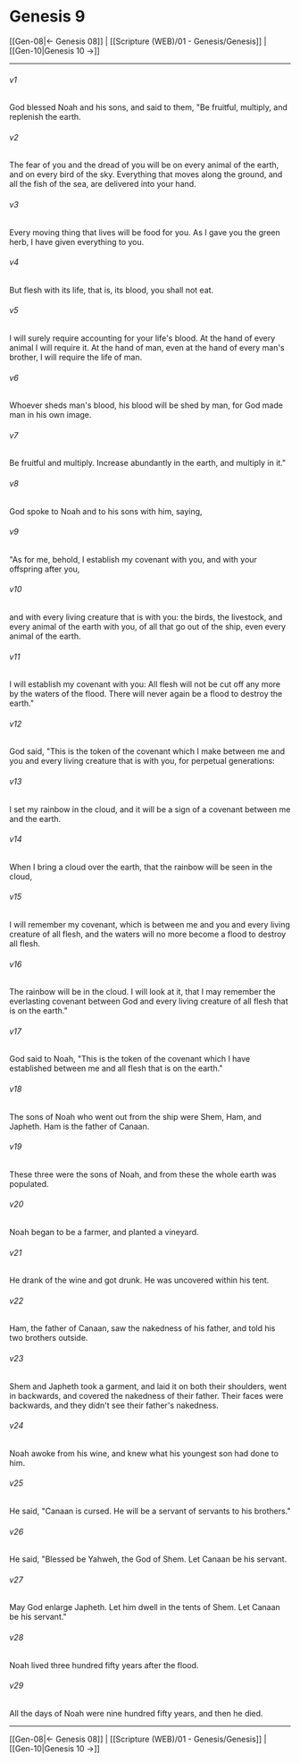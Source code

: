 # Genesis 9

[[Gen-08|← Genesis 08]] | [[Scripture (WEB)/01 - Genesis/Genesis]] | [[Gen-10|Genesis 10 →]]
***



###### v1 
God blessed Noah and his sons, and said to them, "Be fruitful, multiply, and replenish the earth. 

###### v2 
The fear of you and the dread of you will be on every animal of the earth, and on every bird of the sky. Everything that moves along the ground, and all the fish of the sea, are delivered into your hand. 

###### v3 
Every moving thing that lives will be food for you. As I gave you the green herb, I have given everything to you. 

###### v4 
But flesh with its life, that is, its blood, you shall not eat. 

###### v5 
I will surely require accounting for your life's blood. At the hand of every animal I will require it. At the hand of man, even at the hand of every man's brother, I will require the life of man. 

###### v6 
Whoever sheds man's blood, his blood will be shed by man, for God made man in his own image. 

###### v7 
Be fruitful and multiply. Increase abundantly in the earth, and multiply in it." 

###### v8 
God spoke to Noah and to his sons with him, saying, 

###### v9 
"As for me, behold, I establish my covenant with you, and with your offspring after you, 

###### v10 
and with every living creature that is with you: the birds, the livestock, and every animal of the earth with you, of all that go out of the ship, even every animal of the earth. 

###### v11 
I will establish my covenant with you: All flesh will not be cut off any more by the waters of the flood. There will never again be a flood to destroy the earth." 

###### v12 
God said, "This is the token of the covenant which I make between me and you and every living creature that is with you, for perpetual generations: 

###### v13 
I set my rainbow in the cloud, and it will be a sign of a covenant between me and the earth. 

###### v14 
When I bring a cloud over the earth, that the rainbow will be seen in the cloud, 

###### v15 
I will remember my covenant, which is between me and you and every living creature of all flesh, and the waters will no more become a flood to destroy all flesh. 

###### v16 
The rainbow will be in the cloud. I will look at it, that I may remember the everlasting covenant between God and every living creature of all flesh that is on the earth." 

###### v17 
God said to Noah, "This is the token of the covenant which I have established between me and all flesh that is on the earth." 

###### v18 
The sons of Noah who went out from the ship were Shem, Ham, and Japheth. Ham is the father of Canaan. 

###### v19 
These three were the sons of Noah, and from these the whole earth was populated. 

###### v20 
Noah began to be a farmer, and planted a vineyard. 

###### v21 
He drank of the wine and got drunk. He was uncovered within his tent. 

###### v22 
Ham, the father of Canaan, saw the nakedness of his father, and told his two brothers outside. 

###### v23 
Shem and Japheth took a garment, and laid it on both their shoulders, went in backwards, and covered the nakedness of their father. Their faces were backwards, and they didn't see their father's nakedness. 

###### v24 
Noah awoke from his wine, and knew what his youngest son had done to him. 

###### v25 
He said, "Canaan is cursed. He will be a servant of servants to his brothers." 

###### v26 
He said, "Blessed be Yahweh, the God of Shem. Let Canaan be his servant. 

###### v27 
May God enlarge Japheth. Let him dwell in the tents of Shem. Let Canaan be his servant." 

###### v28 
Noah lived three hundred fifty years after the flood. 

###### v29 
All the days of Noah were nine hundred fifty years, and then he died.

***
[[Gen-08|← Genesis 08]] | [[Scripture (WEB)/01 - Genesis/Genesis]] | [[Gen-10|Genesis 10 →]]
